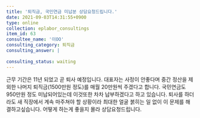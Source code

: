 ```yaml
---
title: '퇴직금, 국민연금 미납분 상담요청드립니다.'
date: 2021-09-03T14:31:55+0900
type: online
collection: eplabor_consultings
item_id: 63
consultee_name: '이OO'
consulting_category: 퇴직금
consulting_answer: |
    
consulting_status: waiting
---
```


근무 기간은 11년 되었고 곧 퇴사 예정입니다.
대표자는 사정이 안좋다며  중간 정산을 제외한 나머지 퇴직금(1500만원 정도)를
매월 20만원씩 주겠다고 합니다. 국민연금도  950만원 정도 미납되어있는데 이것또한 차차 납부하겠다고 하고 있습니다.  퇴사를 하더라도 새 직장에서 계속 마주쳐야 할 상황이라 최대한 얼굴 붉히는 일 없이 이 문제를 해결하고싶습니다. 
어떻게 하는게 좋을지 몰라 상담요청드립니다. 
